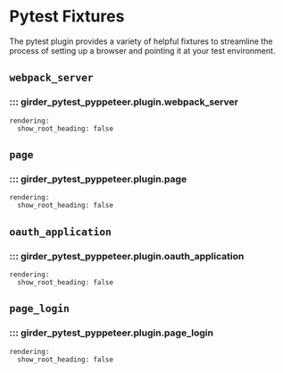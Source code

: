 # Pytest Fixtures
The pytest plugin provides a variety of helpful fixtures to streamline the process of setting up a browser and pointing it at your test environment.

## `webpack_server`
### ::: girder_pytest_pyppeteer.plugin.webpack_server
    rendering:
      show_root_heading: false

## `page`
### ::: girder_pytest_pyppeteer.plugin.page
    rendering:
      show_root_heading: false

## `oauth_application`
### ::: girder_pytest_pyppeteer.plugin.oauth_application
    rendering:
      show_root_heading: false

## `page_login`
### ::: girder_pytest_pyppeteer.plugin.page_login
    rendering:
      show_root_heading: false
